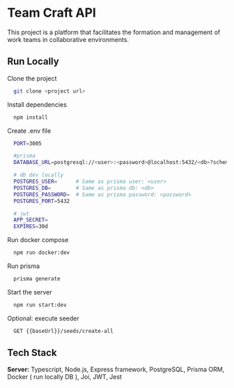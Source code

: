 # Team Craft API

This project is a platform that facilitates the formation and management of work teams in collaborative environments.


## Run Locally

Clone the project

```bash
  git clone <project url>
```

Install dependencies

```bash
  npm install
```

Create .env file

```bash
  PORT=3005

  #prisma
  DATABASE_URL=postgresql://<user>:<password>@localhost:5432/<db>?schema=public

  # db dev locally
  POSTGRES_USER=      # Same as prisma user: <user>
  POSTGRES_DB=        # Same as prisma db: <db>
  POSTGRES_PASSWORD=  # Same as prisma password: <password>
  POSTGRES_PORT=5432

  # jwt
  APP_SECRET=
  EXPIRES=30d
```

Run docker compose

```bash
  npm run docker:dev
```

Run prisma

```bash
  prisma generate
```

Start the server

```bash
  npm run start:dev
```

Optional: execute seeder

```bash
  GET {{baseUrl}}/seeds/create-all 
```

## Tech Stack

**Server:** Typescript, Node.js, Express framework, PostgreSQL, Prisma ORM, Docker ( run locally DB ), Joi, JWT, Jest